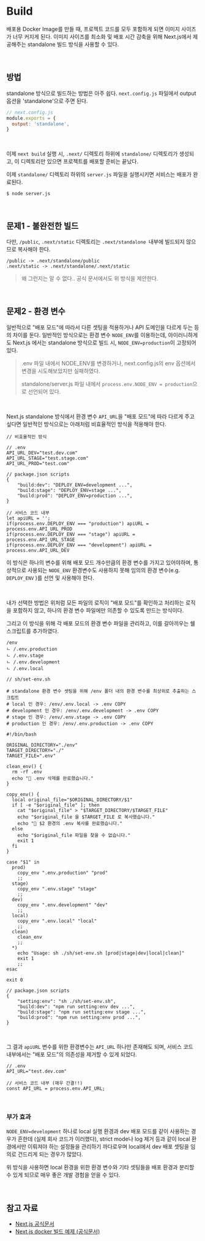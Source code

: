 # Build

배포용 Docker Image를 만들 때, 프로젝트 코드를 모두 포함하게 되면 이미지 사이즈가 너무 커지게 된다. 이미지 사이즈를 최소화 및 배포 시간 감축을 위해 Next.js에서 제공해주는 standalone 빌드 방식을 사용할 수 있다.

<br>

## 방법

standalone 방식으로 빌드하는 방법은 아주 쉽다. `next.config.js` 파일에서 output 옵션을 'standalone'으로 주면 된다.

```javascript
// next.config.js
module.exports = {
  output: 'standalone',
}
```

<br>

이제 `next build` 실행 시, `.next/` 디렉토리 하위에 `standalone/` 디렉토리가 생성되고, 이 디렉토리만 있으면 프로젝트를 배포할 준비는 끝났다.

이제 `standalone/` 디렉토리 하위의 `server.js` 파일을 실행시키면 서비스는 배포가 완료된다. 

```
$ node server.js
```

<br>

## 문제1 - 불완전한 빌드

다만, `/public`, `.next/static` 디렉토리는 `.next/standalone `내부에 빌드되지 않으므로 복사해야 한다.

```
/public -> .next/standalone/public
.next/static -> .next/standalone/.next/static
```

> 왜 그런지는 알 수 없다.. 공식 문서에서도 위 방식을 제안한다.

<br>

## 문제2 - 환경 변수

일반적으로 "배포 모드"에 따라서 다른 셋팅을 적용하거나 API 도메인을 다르게 두는 등의 차이를 둔다. 일반적인 방식으로는 환경 변수 `NODE_ENV`를 이용하는데, 아이러니하게도 Next.js 에서는 standalone 방식으로 빌드 시, `NODE_ENV=production`이 고정되어 있다. 

> .env 파일 내에서 NODE_ENV를 변경하거나, next.config.js의 env 옵션에서 변경을 시도해보았지만 실패하였다. 
>
> standalone/server.js 파일 내에서 `process.env.NODE_ENV = production`으로 선언되어 있다.

<br>

Next.js standalone 방식에서 환경 변수 `API_URL`을 "배포 모드"에 따라 다르게 주고 싶다면 일반적인 방식으로는 아래처럼 비효율적인 방식을 적용해야 한다.

```
// 비효율적인 방식

// .env
API_URL_DEV="test.dev.com"
API_URL_STAGE="test.stage.com"
API_URL_PROD="test.com"

// package.json scripts
{
	"build:dev": "DEPLOY_ENV=development ...",
	"build:stage": "DEPLOY_ENV=stage ...",
	"build:prod": "DEPLOY_ENV=production ...",
}

// 서비스 코드 내부
let apiURL = '';
if(process.env.DEPLOY_ENV === "production") apiURL = process.env.API_URL_PROD
if(process.env.DEPLOY_ENV === "stage") apiURL = process.env.API_URL_STAGE
if(process.env.DEPLOY_ENV === "development") apiURL = process.env.API_URL_DEV
```

이 방식은 하나의 변수를 위해 배포 모드 개수만큼의 환경 변수를 가지고 있어야하며, 통상적으로 사용되는 `NODE_ENV` 환경변수도 사용하지 못해 임의의 환경 변수(e.g. `DEPLOY_ENV` )를 선언 및 사용해야 한다.

<br>

내가 선택한 방법은 위처럼 모든 파일의 로직이 "배포 모드"를 확인하고 처리하는 로직을 포함하지 않고, 하나의 환경 변수 파일에만 의존할 수 있도록 만드는 방식이다.

그리고 이 방식을 위해 각 배포 모드의 환경 변수 파일을 관리하고, 이를 갈아끼우는 쉘 스크립트를 추가하였다.

```
/env
ㄴ /.env.production
ㄴ /.env.stage
ㄴ /.env.development
ㄴ /.env.local
```

```
// sh/set-env.sh

# standalone 환경 변수 셋팅을 위해 /env 폴더 내의 환경 변수를 최상위로 추출하는 스크립트
# local 인 경우: /env/.env.local -> .env COPY
# development 인 경우: /env/.env.development -> .env COPY
# stage 인 경우: /env/.env.stage -> .env COPY
# production 인 경우: /env/.env.production -> .env COPY

#!/bin/bash

ORIGINAL_DIRECTORY="./env"
TARGET_DIRECTORY="./"
TARGET_FILE=".env"

clean_env() {
  rm -rf .env
  echo "🚀 .env 삭제를 완료했습니다."
}

copy_env() {
  local original_file="$ORIGINAL_DIRECTORY/$1"
  if [ -e "$original_file" ]; then
    cat "$original_file" > "$TARGET_DIRECTORY/$TARGET_FILE"
    echo "$original_file 을 $TARGET_FILE 로 복사했습니다."
    echo "🚀 $2 환경의 .env 복사를 완료했습니다."
  else
    echo "$original_file 파일을 찾을 수 없습니다."
    exit 1
  fi
}

case "$1" in
  prod)
    copy_env ".env.production" "prod"
    ;;
  stage)
    copy_env ".env.stage" "stage"
    ;;
  dev)
    copy_env ".env.development" "dev"
    ;;
  local)
    copy_env ".env.local" "local"
    ;;
  clean)
    clean_env
    ;;
  *)
    echo "Usage: sh ./sh/set-env.sh [prod|stage|dev|local|clean]"
    exit 1
    ;;
esac

exit 0
```

```
// package.json scripts
{
	"setting:env": "sh ./sh/set-env.sh",
	"build:dev": "npm run setting:env dev ...",
	"build:stage": "npm run setting:env stage ...",
	"build:prod": "npm run setting:env prod ...",
}
```

<br>

그 결과 `apiURL` 변수를 위한 환경변수는 `API_URL` 하나만 존재해도 되며, 서비스 코드 내부에서는 "배포 모드"의 의존성을 제거할 수 있게 되었다.

```
// .env
API_URL="test.dev.com"

// 서비스 코드 내부 (매우 간결!!)
const API_URL = process.env.API_URL;
```

<br>

### 부가 효과

`NODE_ENV=development` 하나로 local 실행 환경과 dev 배포 모드를 같이 사용하는 경우가 흔한데 (실제 회사 코드가 이러했다), strict mode나 log 제거 등과 같이 local 환경에서만 이뤄져야 하는 설정들을 관리하기 까다로우며 local에서 dev 배포 셋팅을 임의로 건드리게 되는 경우가 많았다.

위 방식을 사용하면 local 환경을 위한 환경 변수와 기타 셋팅들을 배포 환경과 분리할 수 있게 되므로 매우 좋은 개발 경험을 얻을 수 있다. 

<br>

## 참고 자료

- [Next.js 공식문서](https://nextjs.org/docs/pages/api-reference/next-config-js/output)
- [Next.js docker 빌드 예제 (공식문서)](https://github.com/vercel/next.js/tree/canary/examples/with-docker)